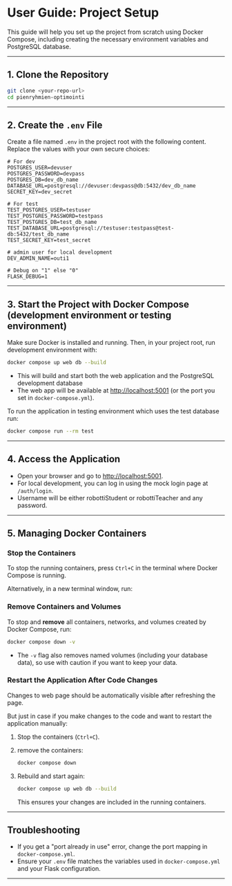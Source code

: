 # User Guide: Project Setup

This guide will help you set up the project from scratch using Docker Compose, including creating the necessary environment variables and PostgreSQL database.

---

## 1. Clone the Repository

```bash
git clone <your-repo-url>
cd pienryhmien-optimointi
```

---

## 2. Create the `.env` File

Create a file named `.env` in the project root with the following content. Replace the values with your own secure choices:

```env
# For dev
POSTGRES_USER=devuser
POSTGRES_PASSWORD=devpass
POSTGRES_DB=dev_db_name
DATABASE_URL=postgresql://devuser:devpass@db:5432/dev_db_name
SECRET_KEY=dev_secret

# For test
TEST_POSTGRES_USER=testuser
TEST_POSTGRES_PASSWORD=testpass
TEST_POSTGRES_DB=test_db_name
TEST_DATABASE_URL=postgresql://testuser:testpass@test-db:5432/test_db_name
TEST_SECRET_KEY=test_secret

# admin user for local development
DEV_ADMIN_NAME=outi1

# Debug on "1" else "0"
FLASK_DEBUG=1

```

---

## 3. Start the Project with Docker Compose (development environment or testing environment)

Make sure Docker is installed and running. Then, in your project root, run development environment with:

```bash
docker compose up web db --build
```

- This will build and start both the web application and the PostgreSQL development database
- The web app will be available at [http://localhost:5001](http://localhost:5001) (or the port you set in `docker-compose.yml`).

To run the application in testing environment which uses the test database run:

```bash
docker compose run --rm test
```

---

## 4. Access the Application

- Open your browser and go to [http://localhost:5001](http://localhost:5001).
- For local development, you can log in using the mock login page at `/auth/login`.
- Username will be either robottiStudent or robottiTeacher and any password.

---

## 5. Managing Docker Containers

### Stop the Containers

To stop the running containers, press `Ctrl+C` in the terminal where Docker Compose is running.

Alternatively, in a new terminal window, run:

### Remove Containers and Volumes

To stop and **remove** all containers, networks, and volumes created by Docker Compose, run:

```bash
docker compose down -v
```

- The `-v` flag also removes named volumes (including your database data), so use with caution if you want to keep your data.

### Restart the Application After Code Changes

Changes to web page should be automatically visible after refreshing the page.

But just in case if you make changes to the code and want to restart the application manually:

1. Stop the containers (`Ctrl+C`).
2. remove the containers:

   ```bash
   docker compose down
   ```

3. Rebuild and start again:

   ```bash
   docker compose up web db --build
   ```

   This ensures your changes are included in the running containers.

---

## Troubleshooting

- If you get a "port already in use" error, change the port mapping in `docker-compose.yml`.
- Ensure your `.env` file matches the variables used in `docker-compose.yml` and your Flask configuration.

---

